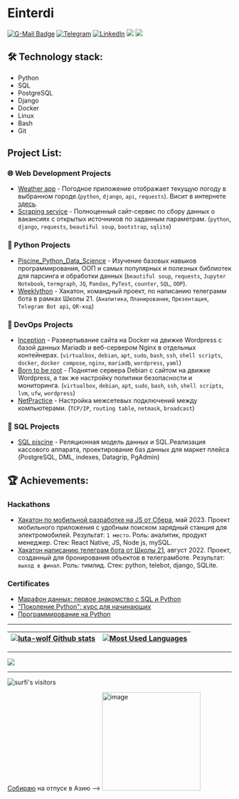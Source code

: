 # Einterdi

[![G-Mail Badge](https://img.shields.io/badge/Gmail-D14836?style=for-the-badge&logo=gmail&logoColor=white)](mailto:denis.skrynnikov.job@gmail.com)
[![Telegram](https://img.shields.io/badge/Telegram-2CA5E0?style=for-the-badge&logo=telegram&logoColor=white)](https://t.me/einterdi)
[![LinkedIn](https://img.shields.io/badge/linkedin-%230077B5.svg?style=for-the-badge&logo=linkedin&logoColor=white)](https://www.linkedin.com/in/denis-skrynnikov-2262921a4)
<a href="https://profile.intra.42.fr/users/einterdi"><img src="https://img.shields.io/badge/intra-000000?style=for-the-badge&logo=42" /></a>
<a href="https://edu.21-school.ru/profile/einterdi@student.21-school.ru"><img src="https://img.shields.io/badge/-SCHOOL%2021-blueviolet" /></a>
## 🛠 Technology stack:
- Python
- SQL
- PostgreSQL
- Django
- Docker 
- Linux
- Bash
- Git

## Project List:
### 🌐 Web Development Projects
- [Weather app](https://github.com/luta-wolf/weather_app) - Погодное приложение отображает текущую погоду в выбранном городе.(`python`, `django`, `api`, `requests`). Висит в интернете [здесь](https://einterdi.pythonanywhere.com/).
- [Scraping service](https://github.com/luta-wolf/scraping_service) - Полноценный сайт-сервис по сбору данных о вакансиях с открытых источников по заданным параметрам. (`python`, `django`, `requests`, `beautiful soup`, `bootstrap`, `sqlite`)

### 🐍 Python Projects
- [Piscine_Python_Data_Science](https://github.com/luta-wolf/Piscine_Python_Data_Science) - Изучение базовых навыков программирования, ООП и самых популярных и полезных библиотек для парсинга и обработки данных (`beautiful soup`, `requests`, `Jupyter Notebook`, `termgraph`, `JQ`, `Pandas`, `PyTest`, `counter`, `SQL`, `OOP`).
- [Weeklython](https://github.com/luta-wolf/Weeklython) - Хакатон, командный проект, по написанию телеграмм бота  в рамках Школы 21. (`Аналитика`, `Планирование`, `Презентация`, `Telegram Bot api`, `QR-код`)
### 🌟 DevOps Projects
- [Inсeption](https://github.com/luta-wolf/inception) - Развертывание сайта на Docker на движке Wordpress с базой данных Mariadb и веб-сервером Nginx в отдельных контейнерах. (`virtualbox`, `debian`, `apt`, `sudo`, `bash`, `ssh`, `shell scripts`, `docker`, `docker compose`, `nginx`, `mariadb`, `wordpress`, `yaml`)
- [Born to be root](https://github.com/luta-wolf/Born2beRoot) - Поднятие сервера Debian с сайтом на движке Wordpress, а так же настройку политики безопасности и мониторинга. (`virtualbox`, `debian`, `apt`, `sudo`, `bash`, `ssh`, `shell scripts`, `lvm`, `ufw`, `wordpress`)
- [NetPractice](https://github.com/luta-wolf/NetPractice) - Настройка межсетевых подключений между компьютерами. (`TCP/IP`, `routing table`, `netmask`, `broadcast`)
### 🌟 SQL Projects
- [SQL piscine](https://github.com/luta-wolf/SQL_piscine) - Реляционная модель данных и SQL.Реализация кассового аппарата, проектирование баз данных для маркет плейса (PostgreSQL, DML, indexes, Datagrip, PgAdmin) 

## 🏆 Achievements:
### Hackathons
- [Хакатон по мобильной разработке на JS от Сбера](https://docs.google.com/presentation/d/1vie0eYojNqz0EkIvM4maHnz3q1Bv6IOlJs_wEnX5YYk/edit#slide=id.g242c3a58106_0_1471), май 2023.
Проект мобильного приложения с удобным поиском зарядный станция для электромобилей.
Результат: `1 место`.
Роль: аналитик, продукт менеджер.
Стек: React Native, JS, Node js, mySQL.
- [Хакатон написанию телеграм бота от Школы 21](https://docs.google.com/presentation/d/1JXBG2MavKjtCPj3nNy7NOH7EOPYi_SI1/edit#slide=id.p1), август 2022.
Проект, созданный для бронирования объектов в телеграмботе. 
Результат: `выход в финал`.
Роль: тимлид.
Стек: python, telebot, django, SQLite.
### Certificates
- [Марафон данных: первое знакомство с SQL и Python](https://drive.google.com/file/d/1baLISBjZQCH346iW9caH5Og3dXPaYXWy/view?usp=drive_link)
- ["Поколение Python": курс для начинающих](https://drive.google.com/file/d/1RJC5GH0DliRe1DHjusaTcpX-DWwIs8Sb/view?usp=drive_link)
- [Программирование на Python](https://drive.google.com/file/d/19laFGiGJHLKYjtK1a1ZvSRi278D5kw4V/view?usp=share_link)

____
|[![luta-wolf Github stats](https://github-readme-stats.vercel.app/api?username=luta-wolf&count_private=true&show_icons=true&hide=contribs,issues&hide_border=true)](https://github.com/luta-wolf?tab=repositories) | [![Most Used Languages](https://github-readme-stats.vercel.app/api/top-langs/?username=luta-wolf&layout=compact&hide_border=true)](https://github.com/luta-wolf?tab=repositories) |
|---|---|
____
[//]: # ([![Typing SVG]&#40;https://readme-typing-svg.herokuapp.com?color=%BA55D3&lines=Welcome+to+luta-wolf!&#41;]&#40;https://git.io/typing-svg&#41;)

![](https://github-profile-summary-cards.vercel.app/api/cards/profile-details?username=luta-wolf&theme=dracula)

[//]: # ([![GitHub Streak]&#40;https://github-readme-streak-stats.herokuapp.com/?user=luta-wolf&theme=radical&#41;]&#40;https://git.io/streak-stats&#41;)

[//]: # ([![Top Langs]&#40;https://github-readme-stats.vercel.app/api/top-langs/?username=Sluta-wolf&layout=compact&#41;]&#40;https://github.com/anuraghazra/github-readme-stats&#41;)
____
<img alt="surfi's visitors" src="https://komarev.com/ghpvc/?username=luta-wolf&color=blue&style=flat&label=visitors" />

[Собираю](https://www.tinkoff.ru/rm/skrynnikov.denis7/WhWP090650) на отпуск в Азию  --> <img width="221" alt="image" src="https://user-images.githubusercontent.com/58044383/222880333-deb832ed-abeb-4c8a-8906-1392eafa02ad.png">
